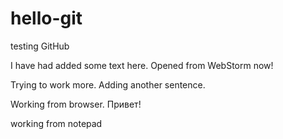 ﻿# hello-git
testing GitHub

I have had added some text here.
Opened from WebStorm now!

Trying to work more.
Adding another sentence.

Working from browser. Привет!

working from notepad
